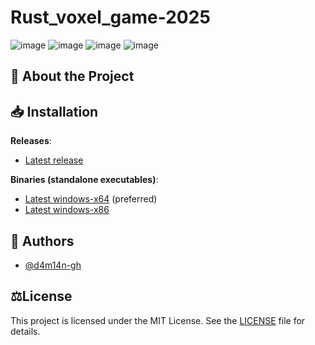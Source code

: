# Rust_voxel_game-2025
![image](https://github.com/user-attachments/assets/d8ad009a-7e82-4ea6-9022-f747d9319e13)
![image](https://github.com/user-attachments/assets/c76d724d-fe78-44dc-92a2-0b8aa61c9861)
![image](https://github.com/user-attachments/assets/55606cdd-48e4-45bc-83b8-712ac199b264)
![image](https://github.com/user-attachments/assets/f04b8ad3-01c9-43fd-8f17-90f82c66a4a3)

## 📜 About the Project


## 📥 Installation
**Releases**:
- [Latest release](https://github.com/d4m14n-gh/Go_Game-PP-2022/releases/latest)
  
**Binaries (standalone executables)**:
- [Latest windows-x64](https://github.com/d4m14n-gh/Go_Game-PP-2022/releases/latest/download/Go_win64.exe) (preferred)
- [Latest windows-x86](https://github.com/d4m14n-gh/Go_Game-PP-2022/releases/latest/download/Go_win32.exe) 

## 👥 Authors
- [@d4m14n-gh](https://github.com/d4m14n-gh)


## ⚖️License
This project is licensed under the MIT License. See the [LICENSE](LICENSE) file for details.


